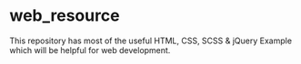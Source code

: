 # web_resource
This repository has most of the useful HTML, CSS, SCSS &amp; jQuery Example which will be helpful for web development.
